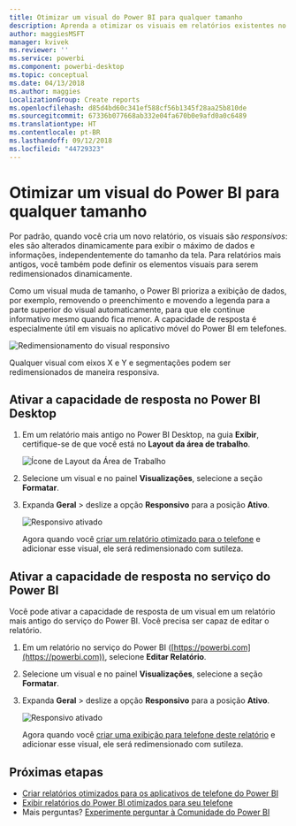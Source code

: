 ```yaml
---
title: Otimizar um visual do Power BI para qualquer tamanho
description: Aprenda a otimizar os visuais em relatórios existentes no Power BI Desktop e no serviço do Power BI para os aplicativos de telefone do Power BI.
author: maggiesMSFT
manager: kvivek
ms.reviewer: ''
ms.service: powerbi
ms.component: powerbi-desktop
ms.topic: conceptual
ms.date: 04/13/2018
ms.author: maggies
LocalizationGroup: Create reports
ms.openlocfilehash: d85d4bd60c341ef588cf56b1345f28aa25b810de
ms.sourcegitcommit: 67336b077668ab332e04fa670b0e9afd0a0c6489
ms.translationtype: HT
ms.contentlocale: pt-BR
ms.lasthandoff: 09/12/2018
ms.locfileid: "44729323"
---
```

# <a name="optimize-a-power-bi-visual-for-any-size"></a>Otimizar um visual do Power BI para qualquer tamanho
Por padrão, quando você cria um novo relatório, os visuais são *responsivos*: eles são alterados dinamicamente para exibir o máximo de dados e informações, independentemente do tamanho da tela. Para relatórios mais antigos, você também pode definir os elementos visuais para serem redimensionados dinamicamente.

Como um visual muda de tamanho, o Power BI prioriza a exibição de dados, por exemplo, removendo o preenchimento e movendo a legenda para a parte superior do visual automaticamente, para que ele continue informativo mesmo quando fica menor. A capacidade de resposta é especialmente útil em visuais no aplicativo móvel do Power BI em telefones.

![Redimensionamento do visual responsivo](./media/desktop-create-responsive-visuals/power-bi-responsive-visual.gif)

Qualquer visual com eixos X e Y e segmentações podem ser redimensionados de maneira responsiva.

## <a name="turn-on-responsiveness-in-power-bi-desktop"></a>Ativar a capacidade de resposta no Power BI Desktop
1. Em um relatório mais antigo no Power BI Desktop, na guia **Exibir**, certifique-se de que você está no **Layout da área de trabalho**.
   
    ![Ícone de Layout da Área de Trabalho](./media/desktop-create-responsive-visuals/power-bi-desktop-layout.png)
2. Selecione um visual e no painel **Visualizações**, selecione a seção **Formatar**.
3. Expanda **Geral** > deslize a opção **Responsivo** para a posição **Ativo**.
   
    ![Responsivo ativado](././media/desktop-create-responsive-visuals/power-bi-turn-responsive-on.png)
   
     Agora quando você [criar um relatório otimizado para o telefone](../desktop-create-phone-report.md) e adicionar esse visual, ele será redimensionado com sutileza.

## <a name="turn-on-responsiveness-in-the-power-bi-service"></a>Ativar a capacidade de resposta no serviço do Power BI
Você pode ativar a capacidade de resposta de um visual em um relatório mais antigo do serviço do Power BI. Você precisa ser capaz de editar o relatório.

1. Em um relatório no serviço do Power BI ([https://powerbi.com](https://powerbi.com)), selecione **Editar Relatório**.
2. Selecione um visual e no painel **Visualizações**, selecione a seção **Formatar**.
3. Expanda **Geral** > deslize a opção **Responsivo** para a posição **Ativo**.
   
    ![Responsivo ativado](././media/desktop-create-responsive-visuals/power-bi-turn-responsive-on.png)
   
     Agora quando você [criar uma exibição para telefone deste relatório](../desktop-create-phone-report.md) e adicionar esse visual, ele será redimensionado com sutileza.

## <a name="next-steps"></a>Próximas etapas
* [Criar relatórios otimizados para os aplicativos de telefone do Power BI](../desktop-create-phone-report.md)
* [Exibir relatórios do Power BI otimizados para seu telefone](../consumer/mobile/mobile-apps-view-phone-report.md)
* Mais perguntas? [Experimente perguntar à Comunidade do Power BI](http://community.powerbi.com/)

